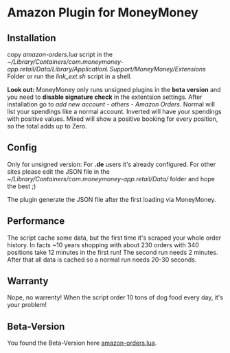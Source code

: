 # Amazon Plugin for MoneyMoney
## Installation
copy *amazon-orders.lua* script in the *~/Library/Containers/com.moneymoney-app.retail/Data/Library/Application\ Support/MoneyMoney/Extensions* Folder or run the *link_ext.sh* script in a shell.

**Look out:** MoneyMoney only runs unsigned plugins in the **beta version** and you need to **disable signature check** in the extentsion settings.
After installation go to *add new account* - *others* - *Amazon Orders*.
Normal will list your spendings like a normal account.
Inverted will have your spendings with positive values.
Mixed will show a positive booking for every position, so the total adds up to Zero.

## Config
Only for unsigned version:
For **.de** users it's already configured. For other sites please edit the JSON file in the *~/Library/Containers/com.moneymoney-app.retail/Data/* folder and hope the best ;)

The plugin generate the JSON file after the first loading via MoneyMoney.

## Performance
The script cache some data, but the first time it's scraped your whole order history. In facts  ~10 years shopping with about 230 orders with 340 positions take 12 minutes in the first run! The second run needs 2 minutes. After that all data is cached so a normal run needs 20-30 seconds.

## Warranty
Nope, no warrenty! When the script order 10 tons of dog food every day, it's your problem!     

## Beta-Version
You found the Beta-Version here [amazon-orders.lua](https://raw.githubusercontent.com/Michael-Beutling/Amazon-MoneyMoney/beta/amazon-orders.lua).
